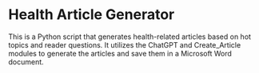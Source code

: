 # Health Article Generator

This is a Python script that generates health-related articles based on hot topics and reader questions. It utilizes the ChatGPT and Create_Article modules to generate the articles and save them in a Microsoft Word document.
